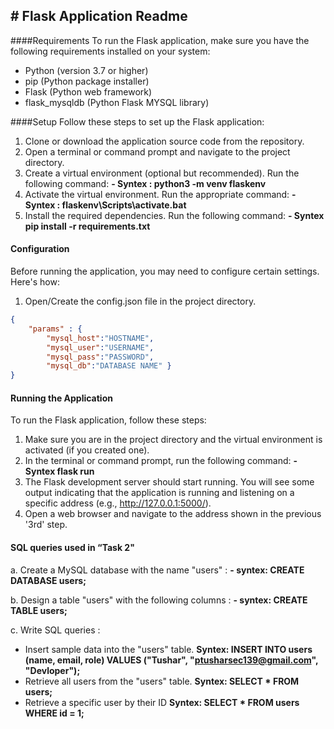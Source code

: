 ## # Flask Application  Readme

####Requirements
To run the Flask application, make sure you have the following requirements installed on your system:

- Python (version 3.7 or higher)
- pip (Python package installer)
- Flask (Python web framework)
- flask_mysqldb (Python Flask MYSQL library)

####Setup
Follow these steps to set up the Flask application:

1. Clone or download the application source code from the repository.
2. Open a terminal or command prompt and navigate to the project directory.
3. Create a virtual environment (optional but recommended). Run the following command:
 **- Syntex : python3 -m venv flaskenv**
4. Activate the virtual environment. Run the appropriate command:
 **- Syntex : flaskenv\Scripts\activate.bat**
5. Install the required dependencies. Run the following command:
 **- Syntex pip install -r requirements.txt**



#### Configuration
Before running the application, you may need to configure certain settings. Here's how:

1. Open/Create the config.json file in the project directory.
```json
{
    "params" : {
        "mysql_host":"HOSTNAME",
        "mysql_user":"USERNAME",
        "mysql_pass":"PASSWORD",
        "mysql_db":"DATABASE NAME" }
}
```

#### Running the Application
To run the Flask application, follow these steps:

1. Make sure you are in the project directory and the virtual environment is activated (if you created one).
2. In the terminal or command prompt, run the following command:
**- Syntex flask run**
3. The Flask development server should start running. You will see some output indicating that the application is running and listening on a specific address (e.g., http://127.0.0.1:5000/).
4. Open a web browser and navigate to the address shown in the previous '3rd' step.


#### SQL queries used in “Task 2"
a. Create a MySQL database with the name "users" :
**- syntex: CREATE DATABASE users;**

b. Design a table "users" with the following columns :
**- syntex: CREATE TABLE users;**

c. Write SQL queries :
- Insert sample data into the "users" table.
**Syntex: INSERT INTO users (name, email, role) VALUES ("Tushar", "ptusharsec139@gmail.com", "Devloper");**
- Retrieve all users from the "users" table.
**Syntex: SELECT * FROM users;**
- Retrieve a specific user by their ID
**Syntex: SELECT * FROM users WHERE id = 1;**




